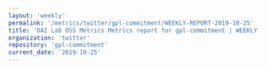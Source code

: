 ```yaml
---
layout: 'weekly'
permalink: '/metrics/twitter/gpl-commitment/WEEKLY-REPORT-2019-10-25'
title: 'DAI Lab OSS Metrics Metrics report for gpl-commitment | WEEKLY-REPORT-2019-10-25'
organization: 'twitter'
repository: 'gpl-commitment'
current_date: '2019-10-25'
---
```

